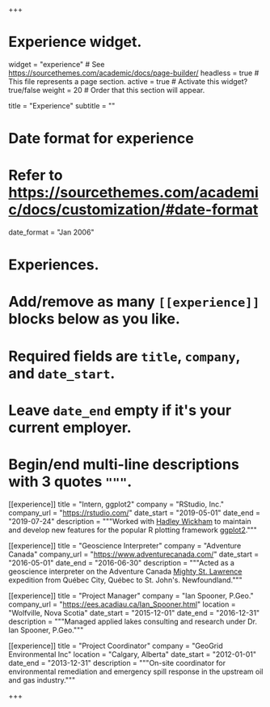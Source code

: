 +++
# Experience widget.
widget = "experience"  # See https://sourcethemes.com/academic/docs/page-builder/
headless = true  # This file represents a page section.
active = true  # Activate this widget? true/false
weight = 20  # Order that this section will appear.

title = "Experience"
subtitle = ""

# Date format for experience
#   Refer to https://sourcethemes.com/academic/docs/customization/#date-format
date_format = "Jan 2006"

# Experiences.
#   Add/remove as many `[[experience]]` blocks below as you like.
#   Required fields are `title`, `company`, and `date_start`.
#   Leave `date_end` empty if it's your current employer.
#   Begin/end multi-line descriptions with 3 quotes `"""`.

[[experience]]
  title = "Intern, ggplot2"
  company = "RStudio, Inc."
  company_url = "https://rstudio.com/"
  date_start = "2019-05-01"
  date_end = "2019-07-24"
  description = """Worked with [Hadley Wickham](http://hadley.nz) to maintain and develop new features for the popular R plotting framework [ggplot2](https://ggplot2.tidyverse.org/)."""

[[experience]]
  title = "Geoscience Interpreter"
  company = "Adventure Canada"
  company_url = "https://www.adventurecanada.com/"
  date_start = "2016-05-01"
  date_end = "2016-06-30"
  description = """Acted as a geoscience interpreter on the Adventure Canada [Mighty St. Lawrence](https://www.adventurecanada.com/atlantic-canada-expedition-cruises/mighty-saint-lawrence) expedition from Québec City, Québec to St. John's. Newfoundland."""

[[experience]]
  title = "Project Manager"
  company = "Ian Spooner, P.Geo."
  company_url = "https://ees.acadiau.ca/Ian_Spooner.html"
  location = "Wolfville, Nova Scotia"
  date_start = "2015-12-01"
  date_end = "2016-12-31"
  description = """Managed applied lakes consulting and research under Dr. Ian Spooner, P.Geo."""

[[experience]]
  title = "Project Coordinator"
  company = "GeoGrid Environmental Inc"
  location = "Calgary, Alberta"
  date_start = "2012-01-01"
  date_end = "2013-12-31"
  description = """On-site coordinator for environmental remediation and emergency spill response in the upstream oil and gas industry."""

+++
